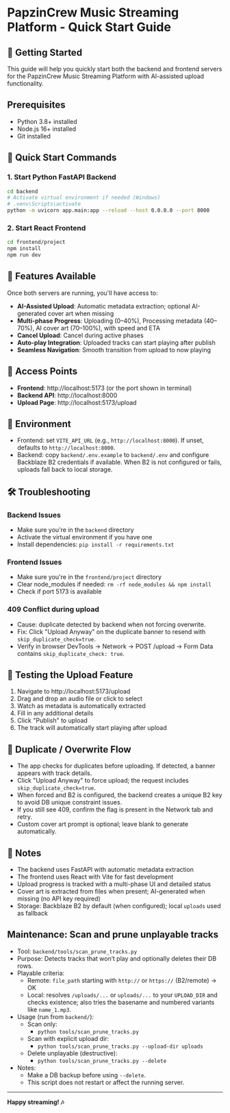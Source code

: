 # PapzinCrew Music Streaming Platform - Quick Start Guide

## 🚀 Getting Started

This guide will help you quickly start both the backend and frontend servers for the PapzinCrew Music Streaming Platform with AI-assisted upload functionality.

## Prerequisites

- Python 3.8+ installed
- Node.js 16+ installed
- Git installed

## 🔧 Quick Start Commands

### 1. Start Python FastAPI Backend

```bash
cd backend
# Activate virtual environment if needed (Windows)
# .venv\Scripts\activate
python -m uvicorn app.main:app --reload --host 0.0.0.0 --port 8000
```

### 2. Start React Frontend

```bash
cd frontend/project
npm install
npm run dev
```

## 🎵 Features Available

Once both servers are running, you'll have access to:

- **AI-Assisted Upload**: Automatic metadata extraction; optional AI-generated cover art when missing
- **Multi-phase Progress**: Uploading (0–40%), Processing metadata (40–70%), AI cover art (70–100%), with speed and ETA
- **Cancel Upload**: Cancel during active phases
- **Auto-play Integration**: Uploaded tracks can start playing after publish
- **Seamless Navigation**: Smooth transition from upload to now playing

## 📍 Access Points

- **Frontend**: http://localhost:5173 (or the port shown in terminal)
- **Backend API**: http://localhost:8000
- **Upload Page**: http://localhost:5173/upload

## 🔐 Environment

- Frontend: set `VITE_API_URL` (e.g., `http://localhost:8000`). If unset, defaults to `http://localhost:8000`.
- Backend: copy `backend/.env.example` to `backend/.env` and configure Backblaze B2 credentials if available. When B2 is not configured or fails, uploads fall back to local storage.

## 🛠️ Troubleshooting

### Backend Issues
- Make sure you're in the `backend` directory
- Activate the virtual environment if you have one
- Install dependencies: `pip install -r requirements.txt`

### Frontend Issues
- Make sure you're in the `frontend/project` directory
- Clear node_modules if needed: `rm -rf node_modules && npm install`
- Check if port 5173 is available

### 409 Conflict during upload
- Cause: duplicate detected by backend when not forcing overwrite.
- Fix: Click "Upload Anyway" on the duplicate banner to resend with `skip_duplicate_check=true`.
- Verify in browser DevTools → Network → POST /upload → Form Data contains `skip_duplicate_check: true`.

## 🎯 Testing the Upload Feature

1. Navigate to http://localhost:5173/upload
2. Drag and drop an audio file or click to select
3. Watch as metadata is automatically extracted
4. Fill in any additional details
5. Click "Publish" to upload
6. The track will automatically start playing after upload

## 🔁 Duplicate / Overwrite Flow

- The app checks for duplicates before uploading. If detected, a banner appears with track details.
- Click "Upload Anyway" to force upload; the request includes `skip_duplicate_check=true`.
- When forced and B2 is configured, the backend creates a unique B2 key to avoid DB unique constraint issues.
- If you still see 409, confirm the flag is present in the Network tab and retry.
- Custom cover art prompt is optional; leave blank to generate automatically.

## 📝 Notes

- The backend uses FastAPI with automatic metadata extraction
- The frontend uses React with Vite for fast development
- Upload progress is tracked with a multi-phase UI and detailed status
- Cover art is extracted from files when present; AI-generated when missing (no API key required)
- Storage: Backblaze B2 by default (when configured); local `uploads` used as fallback

## Maintenance: Scan and prune unplayable tracks

- Tool: `backend/tools/scan_prune_tracks.py`
- Purpose: Detects tracks that won’t play and optionally deletes their DB rows.
- Playable criteria:
  - Remote: `file_path` starting with `http://` or `https://` (B2/remote) → OK
  - Local: resolves `/uploads/...` or `uploads/...` to your `UPLOAD_DIR` and checks existence; also tries the basename and numbered variants like `name_1.mp3`.
- Usage (run from `backend/`):
  - Scan only:
    - `python tools/scan_prune_tracks.py`
  - Scan with explicit upload dir:
    - `python tools/scan_prune_tracks.py --upload-dir uploads`
  - Delete unplayable (destructive):
    - `python tools/scan_prune_tracks.py --delete`
- Notes:
  - Make a DB backup before using `--delete`.
  - This script does not restart or affect the running server.

---

**Happy streaming! 🎶**
